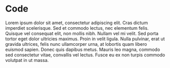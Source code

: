 
# Code

Lorem ipsum dolor sit amet, consectetur adipiscing elit. Cras dictum imperdiet scelerisque. Sed et commodo lectus, nec elementum felis. Quisque vel consequat elit, non mollis nibh. Nullam vel mi velit. Sed porta tortor eget dolor ultricies maximus. Proin in velit ligula. Nulla pulvinar, erat ut gravida ultrices, felis nunc ullamcorper urna, at lobortis quam libero euismod sapien. Donec quis dapibus metus. Mauris leo magna, commodo sed consectetur vitae, convallis vel lectus. Fusce eu ex non turpis commodo volutpat in ut massa.
<!--stackedit_data:
eyJoaXN0b3J5IjpbMTE0MjIzNTQ1NV19
-->